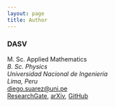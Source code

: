 ```yaml
---
layout: page
title: Author
---
```

### DASV

M. Sc. Applied Mathematics\
*B. Sc. Physics*\
*Universidad Nacional de Ingeniería*\
*Lima, Peru*\
[diego.suarez@uni.pe](mailto:diego.suarez@uni.pe)\
[ResearchGate](https://www.researchgate.net/profile/Diego_Suarez_Valencia), [arXiv](https://arxiv.org/search/hep-th?searchtype=author&query=Suarez%2C+D), [GitHub](https://github.com/dszv)
